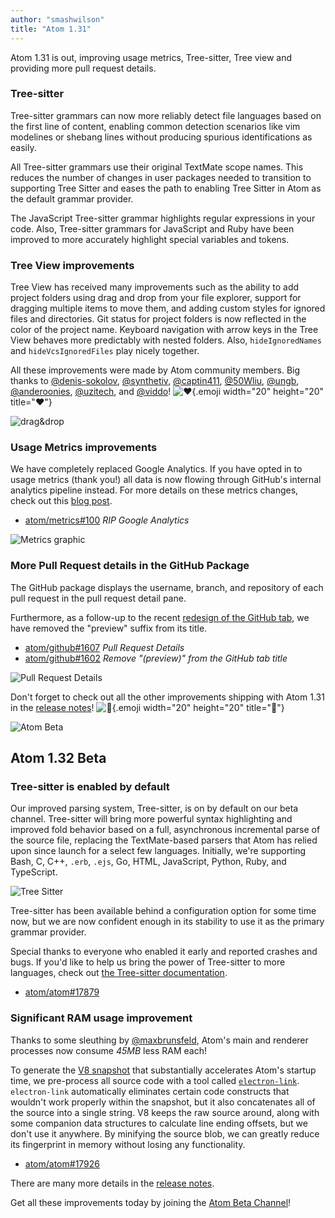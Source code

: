 ```yaml
---
author: "smashwilson"
title: "Atom 1.31"
---
```


Atom 1.31 is out, improving usage metrics, Tree-sitter, Tree view and providing more pull request details.

<!--more-->

### Tree-sitter

Tree-sitter grammars can now more reliably detect file languages based on the first line of content, enabling common detection scenarios like vim modelines or shebang lines without producing spurious identifications as easily.

All Tree-sitter grammars use their original TextMate scope names. This reduces the number of changes in user packages needed to transition to supporting Tree Sitter and eases the path to enabling Tree Sitter in Atom as the default grammar provider.

The JavaScript Tree-sitter grammar highlights regular expressions in your code. Also, Tree-sitter grammars for JavaScript and Ruby have been improved to more accurately highlight special variables and tokens.

### Tree View improvements

Tree View has received many improvements such as the ability to add project folders using drag and drop from your file explorer, support for dragging multiple items to move them, and adding custom styles for ignored files and directories. Git status for project folders is now reflected in the color of the project name. Keyboard navigation with arrow keys in the Tree View behaves more predictably with nested folders. Also, `hideIgnoredNames` and `hideVcsIgnoredFiles` play nicely together.

All these improvements were made by Atom community members. Big thanks to [@denis-sokolov](https://github.com/denis-sokolov), [@synthetiv](https://github.com/synthetiv), [@captin411](https://github.com/captin411), [@50Wliu](https://github.com/50Wliu), [@ungb](https://github.com/ungb), [@anderoonies](https://github.com/anderoonies), [@uzitech](https://github.com/uzitech), and [@viddo](https://github.com/viddo)! ![:heart:](https://github.githubassets.com/images/icons/emoji/unicode/2764.png){.emoji width="20" height="20" title=":heart:"}

![drag&drop](/assets/images/user-images.githubusercontent.com/378023/44695040-f4eb7000-aaab-11e8-9d32-928e993022d6.png)

### Usage Metrics improvements

We have completely replaced Google Analytics. If you have opted in to usage metrics (thank you!) all data is now flowing through GitHub's internal analytics pipeline instead. For more details on these metrics changes, check out this [blog post](/blog/2018/06/20/atom-metrics).

- [atom/metrics#100](https://github.com/atom/metrics/pull/100) _RIP Google Analytics_

![Metrics graphic](/assets/images/user-images.githubusercontent.com/378023/44658980-ae5f2c80-aa3d-11e8-81b7-4f76ce3f137e.png)

### More Pull Request details in the GitHub Package

The GitHub package displays the username, branch, and repository of each pull request in the pull request detail pane.

Furthermore, as a follow-up to the recent [redesign of the GitHub tab](/blog/2018/08/28/atom-1-30#view-and-check-out-pull-requests), we have removed the "preview" suffix from its title.

- [atom/github#1607](https://github.com/atom/github/pull/1607) _Pull Request Details_
- [atom/github#1602](https://github.com/atom/github/pull/1602) _Remove "(preview)" from the GitHub tab title_

![Pull Request Details](/assets/images/user-images.githubusercontent.com/378023/44695114-688d7d00-aaac-11e8-92a6-9eef7349968b.png)

<!-- end of stable changes -->

Don't forget to check out all the other improvements shipping with Atom 1.31 in the [release notes](https://github.com/atom/atom/releases/tag/v1.31.0)! ![:memo:](https://github.githubassets.com/images/icons/emoji/unicode/1f4dd.png){.emoji width="20" height="20" title=":memo:"}

![Atom Beta](/assets/images/blog.atom.io/img/release-beta.png)

## Atom 1.32 Beta

### Tree-sitter is enabled by default

Our improved parsing system, Tree-sitter, is on by default on our beta channel. Tree-sitter will bring more powerful syntax highlighting and improved fold behavior based on a full, asynchronous incremental parse of the source file, replacing the TextMate-based parsers that Atom has relied upon since launch for a select few languages. Initially, we're supporting Bash, C, C++, `.erb`, `.ejs`, Go, HTML, JavaScript, Python, Ruby, and TypeScript.

![Tree Sitter](/assets/images/user-images.githubusercontent.com/378023/46065834-2429f580-c1ae-11e8-9a89-1a55f9baddb3.png)

Tree-sitter has been available behind a configuration option for some time now, but we are now confident enough in its stability to use it as the primary grammar provider.

Special thanks to everyone who enabled it early and reported crashes and bugs. If you'd like to help us bring the power of Tree-sitter to more languages, check out [the Tree-sitter documentation](http://tree-sitter.github.io/tree-sitter/).

- [atom/atom#17879](https://github.com/atom/atom/pull/17879)

### Significant RAM usage improvement

Thanks to some sleuthing by [@maxbrunsfeld](https://github.com/maxbrunsfeld), Atom's main and renderer processes now consume _45MB_ less RAM each!

To generate the [V8 snapshot](https://v8.dev/blog/custom-startup-snapshots) that substantially accelerates Atom's startup time, we pre-process all source code with a tool called [`electron-link`](https://github.com/atom/electron-link). `electron-link` automatically eliminates certain code constructs that wouldn't work properly within the snapshot, but it also concatenates all of the source into a single string. V8 keeps the raw source around, along with some companion data structures to calculate line ending offsets, but we don't use it anywhere. By minifying the source blob, we can greatly reduce its fingerprint in memory without losing any functionality.

- [atom/atom#17926](https://github.com/atom/atom/pull/17926)

<!-- end of beta changes -->

There are many more details in the [release notes](https://github.com/atom/atom/releases/tag/v1.32.0-beta0).

Get all these improvements today by joining the [Atom Beta Channel](/beta)!
